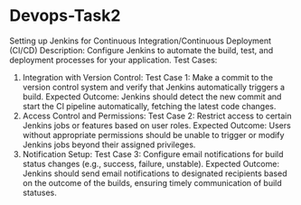 # Devops-Task2
Setting up Jenkins for Continuous Integration/Continuous Deployment (CI/CD)
Description:
Configure Jenkins to automate the build, test, and deployment processes for your
application.
Test Cases:
1. Integration with Version Control:
Test Case 1: Make a commit to the version control system and verify that Jenkins automatically
triggers a build.
Expected Outcome: Jenkins should detect the new commit and start the CI pipeline
automatically, fetching the latest code changes.
2. Access Control and Permissions:
Test Case 2: Restrict access to certain Jenkins jobs or features based on user roles.
Expected Outcome: Users without appropriate permissions should be unable to trigger or
modify Jenkins jobs beyond their assigned privileges.
3. Notification Setup:
Test Case 3: Configure email notifications for build status changes (e.g., success, failure,
unstable).
Expected Outcome: Jenkins should send email notifications to designated recipients based on
the outcome of the builds, ensuring timely communication of build statuses.
